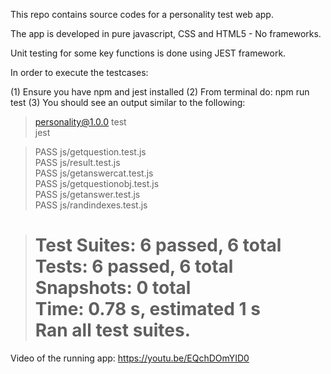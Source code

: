 This repo contains source codes for a personality test web app.

The app is developed in pure javascript, CSS and HTML5 - No frameworks.

Unit testing for some key functions is done using JEST framework.

In order to execute the testcases:

(1) Ensure you have npm and jest installed
(2) From terminal do: npm run test
(3) You should see an output similar to the following:

> personality@1.0.0 test  
> jest

> PASS js/getquestion.test.js  
> PASS js/result.test.js  
> PASS js/getanswercat.test.js  
> PASS js/getquestionobj.test.js  
> PASS js/getanswer.test.js  
> PASS js/randindexes.test.js

> Test Suites: 6 passed, 6 total  
> Tests: 6 passed, 6 total  
> Snapshots: 0 total  
> Time: 0.78 s, estimated 1 s  
> Ran all test suites.  
> =========================================

Video of the running app: https://youtu.be/EQchDOmYID0
